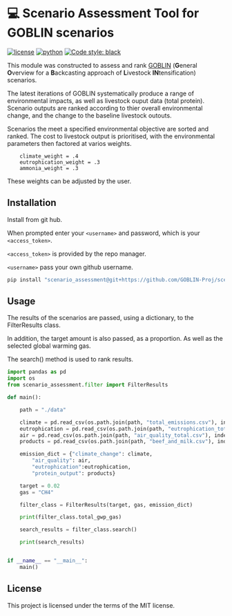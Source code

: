 # 💻 Scenario Assessment Tool for GOBLIN scenarios
[![license](https://img.shields.io/badge/License-MIT-red)](https://github.com/GOBLIN-Proj/scenario_assessment/blob/0.1.0/LICENSE)
[![python](https://img.shields.io/badge/python-3.9-blue?logo=python&logoColor=white)](https://github.com/GOBLIN-Proj/scenario_assessment)
[![Code style: black](https://img.shields.io/badge/code%20style-black-000000.svg)](https://github.com/psf/black)

 This module was constructed to assess and rank [GOBLIN](https://gmd.copernicus.org/articles/15/2239/2022/) (**G**eneral **O**verview for a **B**ackcasting approach of **L**ivestock **IN**tensification) scenarios.

The latest iterations of GOBLIN systematically produce a range of environmental impacts, as well as livestock ouput data (total protein). Scenario outputs are ranked according to thier overall environmental change, and the change to the baseline livestock outouts. 

Scenarios the meet a specified environmental objective are sorted and ranked. The cost to livestock output is prioritised, with the environmental parameters then factored at varios weights. 

        climate_weight = .4
        eutrophication_weight = .3
        ammonia_weight = .3

These weights can be adjusted by the user.

## Installation

Install from git hub. 

When prompted enter your ```<username>``` and password, which is your ```<access_token>```.

```<access_token>``` is provided by the repo manager.

```<username>``` pass your own github username.


```bash
pip install "scenario_assessment@git+https://github.com/GOBLIN-Proj/scenario_assessment.git@main" 

```

## Usage
The results of the scenarios are passed, using a dictionary, to the FilterResults class. 

In addition, the target amount is also passed, as a proportion. As well as the selected global warming gas.

The search() method is used to rank results.

```python
import pandas as pd 
import os
from scenario_assessment.filter import FilterResults

def main():

    path = "./data"

    climate = pd.read_csv(os.path.join(path, "total_emissions.csv"), index_col =0)
    eutrophication = pd.read_csv(os.path.join(path, "eutrophication_total.csv"), index_col =0)
    air = pd.read_csv(os.path.join(path, "air_quality_total.csv"), index_col =0)
    products = pd.read_csv(os.path.join(path, "beef_and_milk.csv"), index_col =0)

    emission_dict = {"climate_change": climate,
        "air_quality": air,
        "eutrophication":eutrophication,
        "protein_output": products}

    target = 0.02
    gas = "CH4"

    filter_class = FilterResults(target, gas, emission_dict)

    print(filter_class.total_gwp_gas)

    search_results = filter_class.search()

    print(search_results)


if __name__ == "__main__":
    main()
```

## License
This project is licensed under the terms of the MIT license.
